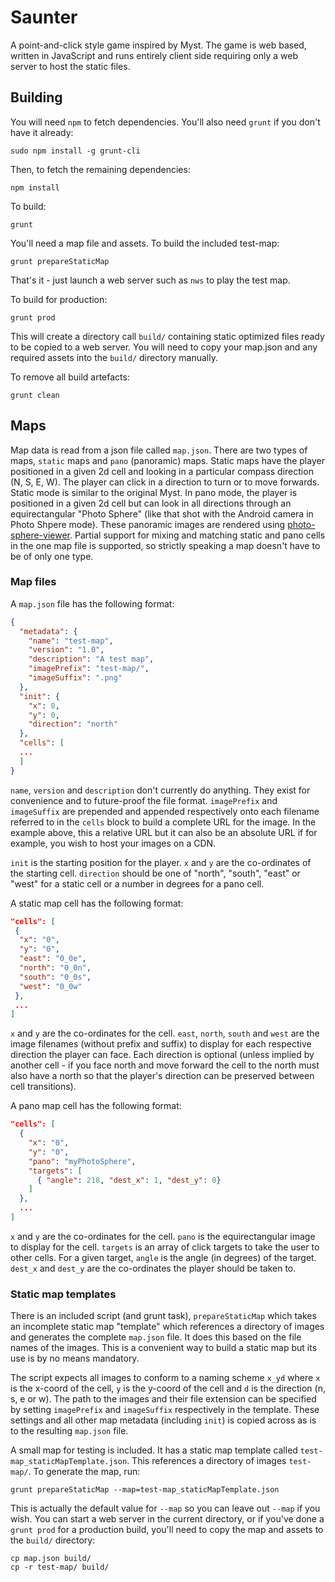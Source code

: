 # Saunter

A point-and-click style game inspired by Myst. The game is web based, written in JavaScript and runs entirely client side requiring only a web server to host the static files.

## Building

You will need `npm` to fetch dependencies. You'll also need `grunt` if you don't have it already:

    sudo npm install -g grunt-cli

Then, to fetch the remaining dependencies:

    npm install

To build:

    grunt

You'll need a map file and assets. To build the included test-map:

    grunt prepareStaticMap

That's it - just launch a web server such as `nws` to play the test map.

To build for production:

    grunt prod 

This will create a directory  call `build/` containing static optimized files ready to be copied to a web server. You will need to copy your map.json and any required assets into the `build/` directory manually.

To remove all build artefacts:

    grunt clean

## Maps

Map data is read from a json file called `map.json`. There are two types of maps, `static` maps and `pano` (panoramic) maps. Static maps have the player positioned in a given 2d cell and looking in a particular compass direction (N, S, E, W). The player can click in a direction to turn or to move forwards. Static mode is similar to the original Myst. In pano mode, the player is positioned in a given 2d cell but can look in all directions through an equirectangular "Photo Sphere" (like that shot with the Android camera in Photo Shpere mode). These panoramic images are rendered using [photo-sphere-viewer](https://github.com/JeremyHeleine/Photo-Sphere-Viewer). Partial support for mixing and matching static and pano cells in the one map file is supported, so strictly speaking a map doesn't have to be of only one type.

### Map files

A `map.json` file has the following format:

```json
{
  "metadata": {
    "name": "test-map",
    "version": "1.0",
    "description": "A test map",
    "imagePrefix": "test-map/",
    "imageSuffix": ".png"
  },
  "init": {
    "x": 0,
    "y": 0,
    "direction": "north"
  },
  "cells": [
  ...
  ]
}
```

`name`, `version` and `description` don't currently do anything. They exist for convenience and to future-proof the file format. `imagePrefix` and `imageSuffix` are prepended and appended respectively onto each filename referred to in the `cells` block to build a complete URL for the image. In the example above, this a relative URL but it can also be an absolute URL if for example, you wish to host your images on a CDN.

`init` is the starting position for the player. `x` and `y` are the co-ordinates of the starting cell. `direction` should be one of "north", "south", "east" or "west" for a static cell or a number in degrees for a pano cell.

A static map cell has the following format:

```json
"cells": [
 {
  "x": "0",
  "y": "0",
  "east": "0_0e",
  "north": "0_0n",
  "south": "0_0s",
  "west": "0_0w"
 },
 ...
]
```

`x` and `y` are the co-ordinates for the cell. `east`, `north`, `south` and `west` are the image filenames (without prefix and suffix) to display for each respective direction the player can face. Each direction is optional (unless implied by another cell - if you face north and move forward the cell to the north must also have a north so that the player's direction can be preserved between cell transitions).

A pano map cell has the following format:

```json
"cells": [
  {
    "x": "0",
    "y": "0",
    "pano": "myPhotoSphere",
    "targets": [
      { "angle": 218, "dest_x": 1, "dest_y": 0}
    ]
  },
  ...
]
```

`x` and `y` are the co-ordinates for the cell. `pano` is the equirectangular image to display for the cell. `targets` is an array of click targets to take the user to other cells. For a given target, `angle` is the angle (in degrees) of the target. `dest_x` and `dest_y` are the co-ordinates the player should be taken to.

### Static map templates

There is an included script (and grunt task), `prepareStaticMap` which takes an incomplete static map "template" which references a directory of images and generates the complete `map.json` file. It does this based on the file names of the images. This is a convenient way to build a static map but its use is by no means mandatory.

The script expects all images to conform to a naming scheme `x_yd` where `x` is the x-coord of the cell, `y` is the y-coord of the cell and `d` is the direction (n, s, e or w). The path to the images and their file extension can be specified by setting `imagePrefix` and `imageSuffix` respectively in the template. These settings and all other map metadata (including `init`) is copied across as is to the resulting `map.json` file.

A small map for testing is included. It has a static map template called `test-map_staticMapTemplate.json`. This references a directory of images `test-map/`. To generate the map, run:

    grunt prepareStaticMap --map=test-map_staticMapTemplate.json

This is actually the default value for `--map` so you can leave out `--map` if you wish. You can start a web server in the current directory, or if you've done a `grunt prod` for a production build, you'll need to copy the map and assets to the `build/` directory:

    cp map.json build/
    cp -r test-map/ build/

